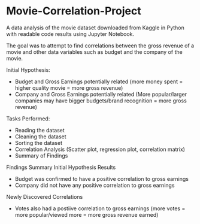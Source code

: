 # Movie-Correlation-Project

A data analysis of the movie dataset downloaded from Kaggle in Python with readable code results using Jupyter Notebook.

The goal was to attempt to find correlations between the gross revenue of a movie and other data variables such as budget and the company of the movie.

Initial Hypothesis:
- Budget and Gross Earnings potentially related (more money spent = higher quality movie = more gross revenue)
- Company and Gross Earnings potentially related (More popular/larger companies may have bigger budgets/brand recognition = more gross revenue)

Tasks Performed:
- Reading the dataset
- Cleaning the dataset
- Sorting the dataset
- Correlation Analysis (Scatter plot, regression plot, correlation matrix)
- Summary of Findings

Findings Summary
Initial Hypothesis Results
- Budget was confirmed to have a positive correlation to gross earnings
- Company did not have any positive correlation to gross earnings

Newly Discovered Correlations
- Votes also had a postiive correlation to gross earnings (more votes = more popular/viewed more = more gross revenue earned)
